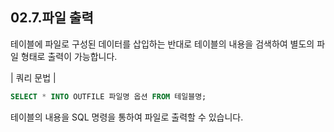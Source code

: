 
## 02.7.파일 출력 
테이블에 파일로 구성된 데이터를 삽입하는 반대로 테이블의 내용을 검색하여 별도의 파 일 형태로 출력이 가능합니다.  

| 쿼리 문법 | 
```sql
SELECT * INTO OUTFILE 파일명 옵션 FROM 테일블명; 
```

테이블의 내용을 SQL 명령을 통하여 파일로 출력할 수 있습니다.  